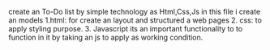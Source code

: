 create an To-Do list by  simple technology  as Html,Css,Js
in this file i create an models
1.html:
for create an layout and structured a web pages
2. css:
to apply styling purpose.
3. Javascript
its an important functionality to to function in it by taking an js to apply as working condition.

